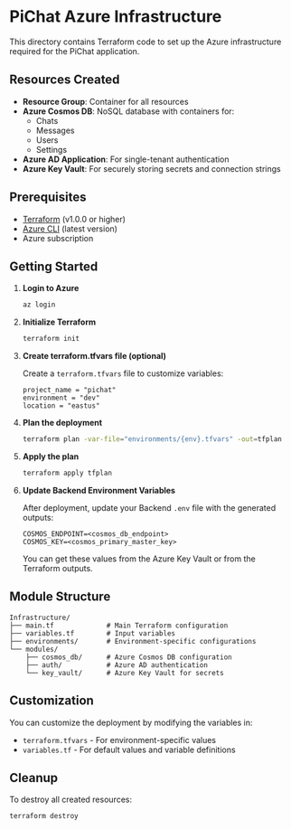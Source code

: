 # PiChat Azure Infrastructure

This directory contains Terraform code to set up the Azure infrastructure required for the PiChat application.

## Resources Created

- **Resource Group**: Container for all resources
- **Azure Cosmos DB**: NoSQL database with containers for:
  - Chats
  - Messages
  - Users
  - Settings
- **Azure AD Application**: For single-tenant authentication
- **Azure Key Vault**: For securely storing secrets and connection strings

## Prerequisites

- [Terraform](https://www.terraform.io/downloads.html) (v1.0.0 or higher)
- [Azure CLI](https://docs.microsoft.com/en-us/cli/azure/install-azure-cli) (latest version)
- Azure subscription

## Getting Started

1. **Login to Azure**

    ```bash
    az login
    ```

2. **Initialize Terraform**

    ```bash
    terraform init
    ```

3. **Create terraform.tfvars file (optional)**

    Create a `terraform.tfvars` file to customize variables:

    ```
    project_name = "pichat"
    environment = "dev"
    location = "eastus"
    ```

4. **Plan the deployment**

    ```bash
    terraform plan -var-file="environments/{env}.tfvars" -out=tfplan
    ```

5. **Apply the plan**

    ```bash
    terraform apply tfplan
    ```

6. **Update Backend Environment Variables**

    After deployment, update your Backend `.env` file with the generated outputs:

    ```
    COSMOS_ENDPOINT=<cosmos_db_endpoint>
    COSMOS_KEY=<cosmos_primary_master_key>
    ```

    You can get these values from the Azure Key Vault or from the Terraform outputs.

## Module Structure

```
Infrastructure/
├── main.tf             # Main Terraform configuration
├── variables.tf        # Input variables
├── environments/       # Environment-specific configurations
└── modules/
    ├── cosmos_db/      # Azure Cosmos DB configuration
    ├── auth/           # Azure AD authentication
    └── key_vault/      # Azure Key Vault for secrets
```

## Customization

You can customize the deployment by modifying the variables in:

- `terraform.tfvars` - For environment-specific values
- `variables.tf` - For default values and variable definitions

## Cleanup

To destroy all created resources:

```bash
terraform destroy
``` 
